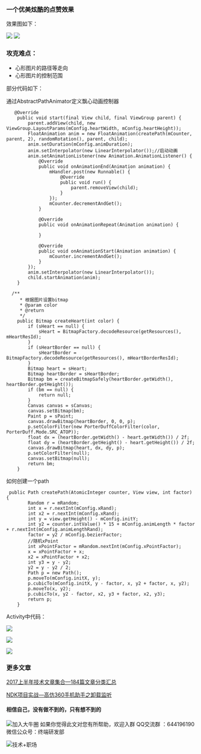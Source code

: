 ### 一个优美炫酷的点赞效果

效果图如下：


![](http://upload-images.jianshu.io/upload_images/4614633-e1e2636646e05cf2.gif?imageMogr2/auto-orient/strip)
![](http://upload-images.jianshu.io/upload_images/4614633-cd59e0c2f37ed976.gif?imageMogr2/auto-orient/strip)




### 攻克难点：
- 心形图片的路径等走向
-  心形图片的控制范围


部分代码如下：

通过AbstractPathAnimator定义飘心动画控制器

```
   @Override
    public void start(final View child, final ViewGroup parent) {
        parent.addView(child, new ViewGroup.LayoutParams(mConfig.heartWidth, mConfig.heartHeight));
        FloatAnimation anim = new FloatAnimation(createPath(mCounter, parent, 2), randomRotation(), parent, child);
        anim.setDuration(mConfig.animDuration);
        anim.setInterpolator(new LinearInterpolator());//启动动画
        anim.setAnimationListener(new Animation.AnimationListener() {
            @Override
            public void onAnimationEnd(Animation animation) {
                mHandler.post(new Runnable() {
                    @Override
                    public void run() {
                        parent.removeView(child);
                    }
                });
                mCounter.decrementAndGet();
            }

            @Override
            public void onAnimationRepeat(Animation animation) {

            }

            @Override
            public void onAnimationStart(Animation animation) {
                mCounter.incrementAndGet();
            }
        });
        anim.setInterpolator(new LinearInterpolator());
        child.startAnimation(anim);
    }
```

```
  /**
     * 根据图片设置bitmap
     * @param color
     * @return
     */
    public Bitmap createHeart(int color) {
        if (sHeart == null) {
            sHeart = BitmapFactory.decodeResource(getResources(), mHeartResId);
        }
        if (sHeartBorder == null) {
            sHeartBorder = BitmapFactory.decodeResource(getResources(), mHeartBorderResId);
        }
        Bitmap heart = sHeart;
        Bitmap heartBorder = sHeartBorder;
        Bitmap bm = createBitmapSafely(heartBorder.getWidth(), heartBorder.getHeight());
        if (bm == null) {
            return null;
        }
        Canvas canvas = sCanvas;
        canvas.setBitmap(bm);
        Paint p = sPaint;
        canvas.drawBitmap(heartBorder, 0, 0, p);
        p.setColorFilter(new PorterDuffColorFilter(color, PorterDuff.Mode.SRC_ATOP));
        float dx = (heartBorder.getWidth() - heart.getWidth()) / 2f;
        float dy = (heartBorder.getHeight() - heart.getHeight()) / 2f;
        canvas.drawBitmap(heart, dx, dy, p);
        p.setColorFilter(null);
        canvas.setBitmap(null);
        return bm;
    }

```
如何创建一个path
```
 public Path createPath(AtomicInteger counter, View view, int factor) {
        Random r = mRandom;
        int x = r.nextInt(mConfig.xRand);
        int x2 = r.nextInt(mConfig.xRand);
        int y = view.getHeight() - mConfig.initY;
        int y2 = counter.intValue() * 15 + mConfig.animLength * factor + r.nextInt(mConfig.animLengthRand);
        factor = y2 / mConfig.bezierFactor;
        //随机xPoint
        int xPointFactor = mRandom.nextInt(mConfig.xPointFactor);
        x = xPointFactor + x;
        x2 = xPointFactor + x2;
        int y3 = y - y2;
        y2 = y - y2 / 2;
        Path p = new Path();
        p.moveTo(mConfig.initX, y);
        p.cubicTo(mConfig.initX, y - factor, x, y2 + factor, x, y2);
        p.moveTo(x, y2);
        p.cubicTo(x, y2 - factor, x2, y3 + factor, x2, y3);
        return p;
    }
```

Activity中代码：

![](http://upload-images.jianshu.io/upload_images/4614633-3dcfbfbe01ea8295.png?imageMogr2/auto-orient/strip%7CimageView2/2/w/1240)

![](http://upload-images.jianshu.io/upload_images/4614633-1f6974c4cc4bb648.png?imageMogr2/auto-orient/strip%7CimageView2/2/w/1240)

![](http://upload-images.jianshu.io/upload_images/4614633-50ed7cde92899ffd.gif?imageMogr2/auto-orient/strip)

### 更多文章

[ 2017上半年技术文章集合—184篇文章分类汇总](http://blog.csdn.net/androidstarjack/article/details/77923753)

[ NDK项目实战—高仿360手机助手之卸载监听](http://blog.csdn.net/androidstarjack/article/details/77984865)

#### 相信自己，没有做不到的，只有想不到的
![加入大牛圈](http://img.blog.csdn.net/20170910215455020?watermark/2/text/aHR0cDovL2Jsb2cuY3Nkbi5uZXQvYW5kcm9pZHN0YXJqYWNr/font/5a6L5L2T/fontsize/400/fill/I0JBQkFCMA==/dissolve/70/gravity/SouthEast)
 如果你觉得此文对您有所帮助，欢迎入群 QQ交流群 ：644196190
微信公众号：终端研发部

![技术+职场](https://user-gold-cdn.xitu.io/2017/8/1/d354d51a5c58fb8a5ba576f2d9ea7a8e)


